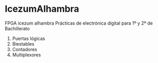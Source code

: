 # IcezumAlhambra
FPGA icezum alhambra
Prácticas de electrónica digital para 1º y 2º de Bachillerato
1. Puertas lógicas
2. Biestables
3. Contadores
4. Multiplexores
